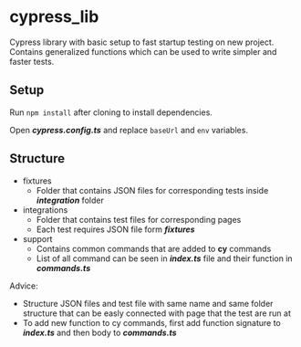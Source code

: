 # cypress_lib
Cypress library with basic setup to fast startup testing on new project.
Contains generalized functions which can be used to write simpler and faster tests.

## Setup
Run `npm install` after cloning to install dependencies.

Open ***cypress.config.ts*** and replace `baseUrl` and `env` variables.

## Structure
- fixtures
  - Folder that contains JSON files for corresponding tests inside ***integration*** folder
- integrations
  - Folder that contains test files for corresponding pages
  - Each test requires JSON file form ***fixtures***
- support
  - Contains common commands that are added to **cy** commands
  - List of all command can be seen in ***index.ts*** file and their function in ***commands.ts***

Advice:
  - Structure JSON files and test file with same name and same folder structure that can be easly connected with page that the test are run at
  - To add new function to cy commands, first add function signature to ***index.ts*** and then body to ***commands.ts***
